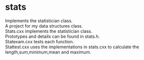 # stats
Implements the statistician class.  
A project for my data structures class.  
Stats.cxx implements the statistician class.  
Prototypes and details can be found in stats.h.  
Statexam.cxx tests each function.  
Stattest.cxx uses the implementations in stats.cxx to calculate the length,sum,minimum,mean and maximum.
